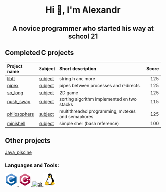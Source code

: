 <h1 align="center">Hi 👋, I'm Alexandr</h1>
<h2 align="center">A novice programmer who started his way at school 21</h3>

## Сompleted С projects

Project name | Subject |Short description|Score
:------------|:--------|:-------|-------:
[libft](https://github.com/eregin/libft) |[subject](assets/libft.pdf)|string.h and more| 125
[pipex](https://github.com/eregin/pipex) |[subject](assets/pipex.pdf)|pipes between processes and redirects|125
[so_long](https://github.com/eregin/so_long) |[subject](assets/push_swap.pdf)|2D game| 125
[push_swap](https://github.com/eregin/push_swap) |[subject](assets/so_long.pdf)|sorting algorithm implemented on two stacks| 115
[philosophers](https://github.com/eregin/philosophers) |[subject](assets/philosophers.pdf)|multithreaded programming, mutexes and semaphores|125
[minishell](https://github.com/eregin/minishell) | [subject](assets/minishell.pdf) | simple shell (bash reference)| 100

## Other projects
[Java_piscine](https://github.com/eregin/piscine_java_42)
<p align="left">
</p>
<h3 align="left">Languages and Tools:</h3>
<p align="left"> <a href="https://www.cprogramming.com/" target="_blank" rel="noreferrer">
<img src="https://raw.githubusercontent.com/devicons/devicon/master/icons/c/c-original.svg" alt="c" width="40" height="40"/> </a> <a href="https://www.w3schools.com/cpp/" target="_blank" rel="noreferrer">
<img src="https://raw.githubusercontent.com/devicons/devicon/master/icons/cplusplus/cplusplus-original.svg" alt="cplusplus" width="40" height="40"/> </a> <a href="https://git-scm.com/" target="_blank" rel="noreferrer">
<img src="https://www.vectorlogo.zone/logos/git-scm/git-scm-icon.svg" alt="git" width="40" height="40"/> </a> <a href="https://www.linux.org/" target="_blank" rel="noreferrer">
<img src="https://raw.githubusercontent.com/devicons/devicon/master/icons/linux/linux-original.svg" alt="linux" width="40" height="40"/> </a> </p>